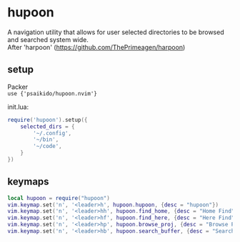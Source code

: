 # hupoon

A navigation utility that allows for user selected directories to be browsed and searched system wide.  
After 'harpoon' (https://github.com/ThePrimeagen/harpoon) 


## setup
Packer  
`use {'psaikido/hupoon.nvim'}`

init.lua:  

```lua
require('hupoon').setup({  
    selected_dirs = {  
        '~/.config',  
        '~/bin',  
        '~/code',  
    }
})
```


## keymaps
```lua
local hupoon = require("hupoon")  
vim.keymap.set('n', '<leader>h', hupoon.hupoon, {desc = "hupoon"})  
vim.keymap.set('n', '<leader>hh', hupoon.find_home, {desc = "Home Find"})  
vim.keymap.set('n', '<leader>hf', hupoon.find_here, {desc = "Here Find"})  
vim.keymap.set('n', '<leader>hp', hupoon.browse_proj, {desc = "Browse Project"})  
vim.keymap.set('n', '<leader>hb', hupoon.search_buffer, {desc = "Search Buffer"})
```  
